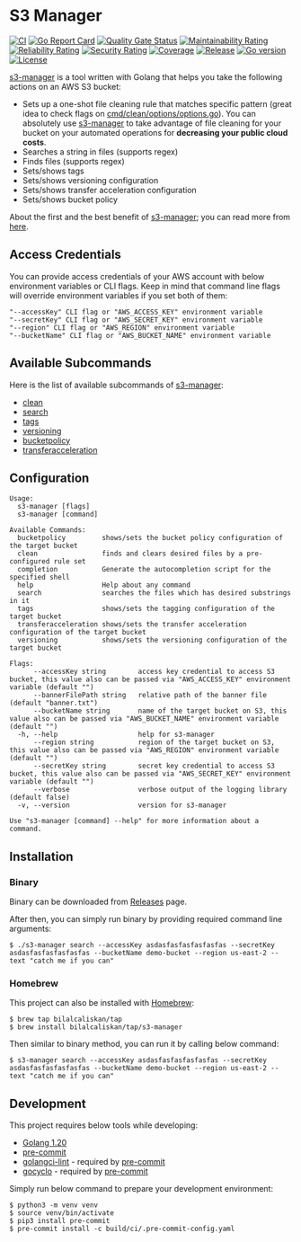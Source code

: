 # S3 Manager
[![CI](https://github.com/bilalcaliskan/s3-manager/workflows/CI/badge.svg?event=push)](https://github.com/bilalcaliskan/s3-manager/actions?query=workflow%3ACI)
[![Go Report Card](https://goreportcard.com/badge/github.com/bilalcaliskan/s3-manager)](https://goreportcard.com/report/github.com/bilalcaliskan/s3-manager)
[![Quality Gate Status](https://sonarcloud.io/api/project_badges/measure?project=bilalcaliskan_s3-manager&metric=alert_status)](https://sonarcloud.io/summary/new_code?id=bilalcaliskan_s3-manager)
[![Maintainability Rating](https://sonarcloud.io/api/project_badges/measure?project=bilalcaliskan_s3-manager&metric=sqale_rating)](https://sonarcloud.io/summary/new_code?id=bilalcaliskan_s3-manager)
[![Reliability Rating](https://sonarcloud.io/api/project_badges/measure?project=bilalcaliskan_s3-manager&metric=reliability_rating)](https://sonarcloud.io/summary/new_code?id=bilalcaliskan_s3-manager)
[![Security Rating](https://sonarcloud.io/api/project_badges/measure?project=bilalcaliskan_s3-manager&metric=security_rating)](https://sonarcloud.io/summary/new_code?id=bilalcaliskan_s3-manager)
[![Coverage](https://sonarcloud.io/api/project_badges/measure?project=bilalcaliskan_s3-manager&metric=coverage)](https://sonarcloud.io/summary/new_code?id=bilalcaliskan_s3-manager)
[![Release](https://img.shields.io/github/release/bilalcaliskan/s3-manager.svg)](https://github.com/bilalcaliskan/s3-manager/releases/latest)
[![Go version](https://img.shields.io/github/go-mod/go-version/bilalcaliskan/s3-manager)](https://github.com/bilalcaliskan/s3-manager)
[![License](https://img.shields.io/badge/License-Apache%202.0-blue.svg)](https://opensource.org/licenses/Apache-2.0)

[s3-manager](https://github.com/bilalcaliskan/s3-manager) is a tool written with Golang that helps you take the following actions on an AWS S3 bucket:
- Sets up a one-shot file cleaning rule that matches specific pattern (great idea to check flags on [cmd/clean/options/options.go](cmd/clean/options/options.go)).
  You can absolutely use [s3-manager](https://github.com/bilalcaliskan/s3-manager) to take advantage of file cleaning for your bucket on your automated operations for **decreasing your public cloud costs**.
- Searches a string in files (supports regex)
- Finds files (supports regex)
- Sets/shows tags
- Sets/shows versioning configuration
- Sets/shows transfer acceleration configuration
- Sets/shows bucket policy

About the first and the best benefit of [s3-manager](https://github.com/bilalcaliskan/s3-manager); you can read more from [here](https://aws.amazon.com/s3/pricing/).

## Access Credentials

You can provide access credentials of your AWS account with below environment variables or CLI flags. Keep in mind that command line flags
will override environment variables if you set both of them:
```
"--accessKey" CLI flag or "AWS_ACCESS_KEY" environment variable
"--secretKey" CLI flag or "AWS_SECRET_KEY" environment variable
"--region" CLI flag or "AWS_REGION" environment variable
"--bucketName" CLI flag or "AWS_BUCKET_NAME" environment variable
```

## Available Subcommands
Here is the list of available subcommands of [s3-manager](https://github.com/bilalcaliskan/s3-manager):

- [clean](cmd/clean)
- [search](cmd/search)
- [tags](cmd/tags)
- [versioning](cmd/versioning)
- [bucketpolicy](cmd/bucketpolicy)
- [transferacceleration](cmd/transferacceleration)

## Configuration
```
Usage:
  s3-manager [flags]
  s3-manager [command]

Available Commands:
  bucketpolicy         shows/sets the bucket policy configuration of the target bucket
  clean                finds and clears desired files by a pre-configured rule set
  completion           Generate the autocompletion script for the specified shell
  help                 Help about any command
  search               searches the files which has desired substrings in it
  tags                 shows/sets the tagging configuration of the target bucket
  transferacceleration shows/sets the transfer acceleration configuration of the target bucket
  versioning           shows/sets the versioning configuration of the target bucket

Flags:
      --accessKey string        access key credential to access S3 bucket, this value also can be passed via "AWS_ACCESS_KEY" environment variable (default "")
      --bannerFilePath string   relative path of the banner file (default "banner.txt")
      --bucketName string       name of the target bucket on S3, this value also can be passed via "AWS_BUCKET_NAME" environment variable (default "")
  -h, --help                    help for s3-manager
      --region string           region of the target bucket on S3, this value also can be passed via "AWS_REGION" environment variable (default "")
      --secretKey string        secret key credential to access S3 bucket, this value also can be passed via "AWS_SECRET_KEY" environment variable (default "")
      --verbose                 verbose output of the logging library (default false)
  -v, --version                 version for s3-manager

Use "s3-manager [command] --help" for more information about a command.
```

## Installation
### Binary
Binary can be downloaded from [Releases](https://github.com/bilalcaliskan/s3-manager/releases) page.

After then, you can simply run binary by providing required command line arguments:
```shell
$ ./s3-manager search --accessKey asdasfasfasfasfasfas --secretKey asdasfasfasfasfasfas --bucketName demo-bucket --region us-east-2 --text "catch me if you can"
```

### Homebrew
This project can also be installed with [Homebrew](https://brew.sh/):
```shell
$ brew tap bilalcaliskan/tap
$ brew install bilalcaliskan/tap/s3-manager
```

Then similar to binary method, you can run it by calling below command:
```shell
$ s3-manager search --accessKey asdasfasfasfasfasfas --secretKey asdasfasfasfasfasfas --bucketName demo-bucket --region us-east-2 --text "catch me if you can"
```

## Development
This project requires below tools while developing:
- [Golang 1.20](https://golang.org/doc/go1.20)
- [pre-commit](https://pre-commit.com/)
- [golangci-lint](https://golangci-lint.run/usage/install/) - required by [pre-commit](https://pre-commit.com/)
- [gocyclo](https://github.com/fzipp/gocyclo) - required by [pre-commit](https://pre-commit.com/)

Simply run below command to prepare your development environment:
```shell
$ python3 -m venv venv
$ source venv/bin/activate
$ pip3 install pre-commit
$ pre-commit install -c build/ci/.pre-commit-config.yaml
```
